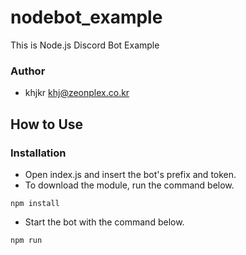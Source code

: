 # nodebot_example
This is Node.js Discord Bot Example

### Author
- khjkr <khj@zeonplex.co.kr>

## How to Use
### Installation
- Open index.js and insert the bot's prefix and token.
- To download the module, run the command below.
```
npm install
```
- Start the bot with the command below.
```
npm run
```
